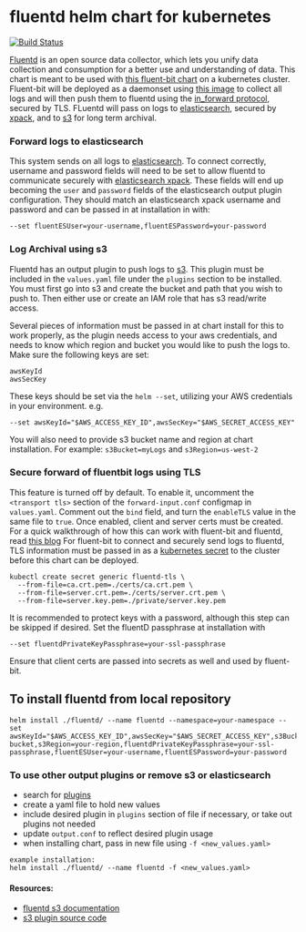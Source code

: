 # fluentd helm chart for kubernetes 

[![Build Status][14]](https://jenkins.migrations.cnct.io/job/pipeline-fluentd/job/master)

[Fluentd][1] is an open source data collector, which lets you unify data collection and consumption for a better use and understanding of data.
This chart is meant to be used with [this fluent-bit chart][2] on a kubernetes cluster. Fluent-bit will be deployed as a daemonset using [this image][3] to collect all logs and will then push them to fluentd using the [in_forward protocol][4], secured by TLS. FLuentd will pass on logs to [elasticsearch][5], secured by [xpack][6], and to [s3][7] for long term archival. 

### Forward logs to elasticsearch 
This system sends on all logs to [elasticsearch][11]. To connect correctly, username and password fields will need to be set to allow fluentd to communicate securely with [elasticsearch xpack][6]. These fields will end up becoming the `user` and `password` fields of the elasticsearch output plugin configuration. They should match an elasticsearch xpack username and password and can be passed in at installation in with: 
```
--set fluentESUser=your-username,fluentESPassword=your-password
```

### Log Archival using s3 
Fluentd has an output plugin to push logs to [s3][7]. This plugin must be included in the `values.yaml` file under the `plugins` section to be installed.  You must first go into s3 and create the bucket and path that you wish to push to. Then either use or create an IAM role that has s3 read/write access. 

Several pieces of information must be passed in at chart install for this to work properly, as the plugin needs access to your aws credentials, and needs to know which region and bucket you would like to push the logs to. 
Make sure the following keys are set: 

```
awsKeyId
awsSecKey
```
These keys should be set via the `helm --set`, utilizing your AWS credentials in your environment.  e.g. 

```
--set awsKeyId="$AWS_ACCESS_KEY_ID",awsSecKey="$AWS_SECRET_ACCESS_KEY"
```

You will also need to provide s3 bucket name and region at chart installation. 
For example: `s3Bucket=myLogs` and `s3Region=us-west-2`

### Secure forward of fluentbit logs using TLS 
This feature is turned off by default. To enable it, uncomment the `<transport tls>` section of the `forward-input.conf` configmap in `values.yaml`.  Comment out the `bind` field, and turn the `enableTLS` value in the same file to `true`.
Once enabled, client and server certs must be created. For a quick walkthrough of how this can work with fluent-bit and fluentd, read [this blog][10]
For fluent-bit to connect and securely send logs to fluentd, TLS information must be passed in as a [kubernetes secret][13] to the cluster before this chart can be deployed. 
```
kubectl create secret generic fluentd-tls \
  --from-file=ca.crt.pem=./certs/ca.crt.pem \
  --from-file=server.crt.pem=./certs/server.crt.pem \
  --from-file=server.key.pem=./private/server.key.pem
```

It is recommended to protect keys with a password, although this step can be skipped if desired. Set the fluentD passphrase at installation with 
```
--set fluentdPrivateKeyPassphrase=your-ssl-passphrase
```
  
Ensure that client certs are passed into secrets as well and used by fluent-bit. 

## To install fluentd from local repository 
```
helm install ./fluentd/ --name fluentd --namespace=your-namespace --set awsKeyId="$AWS_ACCESS_KEY_ID",awsSecKey="$AWS_SECRET_ACCESS_KEY",s3Bucket=your-bucket,s3Region=your-region,fluentdPrivateKeyPassphrase=your-ssl-passphrase,fluentESUser=your-username,fluentESPassword=your-password
``` 

### To use other output plugins or remove s3 or elasticsearch
- search for [plugins][12] 
- create a yaml file to hold new values  
- include desired plugin in `plugins` section of file if necessary, or take out plugins not needed 
- update `output.conf` to reflect desired plugin usage 
- when installing chart, pass in new file using `-f <new_values.yaml>`  
``` 
example installation: 
helm install ./fluentd/ --name fluentd -f <new_values.yaml>
```

#### Resources: 
- [fluentd s3 documentation][8]
- [s3 plugin source code][9]

[1]: https://www.fluentd.org/
[2]: https://github.com/samsung-cnct/chart-fluent-bit
[3]: https://github.com/kubernetes/kubernetes/blob/master/cluster/addons/fluentd-elasticsearch/fluentd-es-image/Dockerfile
[4]: https://docs.fluentd.org/v1.0/articles/in_forward
[5]: https://github.com/samsung-cnct/chart-elasticsearch
[6]: https://www.elastic.co/guide/en/elastic-stack-overview/current/elasticsearch-security.html
[7]: https://aws.amazon.com/s3/
[8]: https://docs.fluentd.org/v1.0/articles/out_s3
[9]: https://github.com/fluent/fluent-plugin-s3
[10]: https://banzaicloud.com/blog/k8s-logging-tls/
[11]: https://www.elastic.co/products/elasticsearch
[12]: https://www.fluentd.org/plugins
[13]: https://kubernetes.io/docs/concepts/configuration/secret/
[14]: https://jenkins.migrations.cnct.io/buildStatus/icon?job=pipeline-fluentd/master




